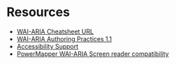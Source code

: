 # Resources

* [WAI-ARIA Cheatsheet URL](https://bit.ly/wai-aria-cheatsheet)
* [WAI-ARIA Authoring Practices 1.1](https//w3.org/TR/wai-aria-practices/)
* [Accessibility Support](https://a11ysupport.io/)
* [PowerMapper WAI-ARIA Screen reader compatibility](https://www.powermapper.com/tests/screen-readers/aria/index.html)
